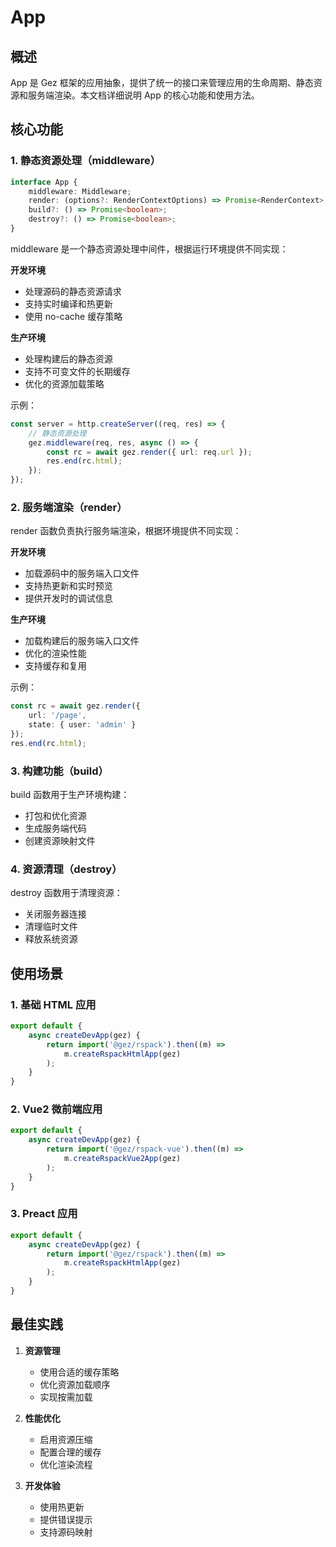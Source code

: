 # App

## 概述

App 是 Gez 框架的应用抽象，提供了统一的接口来管理应用的生命周期、静态资源和服务端渲染。本文档详细说明 App 的核心功能和使用方法。

## 核心功能

### 1. 静态资源处理（middleware）

```typescript
interface App {
    middleware: Middleware;
    render: (options?: RenderContextOptions) => Promise<RenderContext>;
    build?: () => Promise<boolean>;
    destroy?: () => Promise<boolean>;
}
```

middleware 是一个静态资源处理中间件，根据运行环境提供不同实现：

**开发环境**
- 处理源码的静态资源请求
- 支持实时编译和热更新
- 使用 no-cache 缓存策略

**生产环境**
- 处理构建后的静态资源
- 支持不可变文件的长期缓存
- 优化的资源加载策略

示例：
```typescript
const server = http.createServer((req, res) => {
    // 静态资源处理
    gez.middleware(req, res, async () => {
        const rc = await gez.render({ url: req.url });
        res.end(rc.html);
    });
});
```

### 2. 服务端渲染（render）

render 函数负责执行服务端渲染，根据环境提供不同实现：

**开发环境**
- 加载源码中的服务端入口文件
- 支持热更新和实时预览
- 提供开发时的调试信息

**生产环境**
- 加载构建后的服务端入口文件
- 优化的渲染性能
- 支持缓存和复用

示例：
```typescript
const rc = await gez.render({
    url: '/page',
    state: { user: 'admin' }
});
res.end(rc.html);
```

### 3. 构建功能（build）

build 函数用于生产环境构建：
- 打包和优化资源
- 生成服务端代码
- 创建资源映射文件

### 4. 资源清理（destroy）

destroy 函数用于清理资源：
- 关闭服务器连接
- 清理临时文件
- 释放系统资源

## 使用场景

### 1. 基础 HTML 应用

```typescript
export default {
    async createDevApp(gez) {
        return import('@gez/rspack').then((m) =>
            m.createRspackHtmlApp(gez)
        );
    }
}
```

### 2. Vue2 微前端应用

```typescript
export default {
    async createDevApp(gez) {
        return import('@gez/rspack-vue').then((m) =>
            m.createRspackVue2App(gez)
        );
    }
}
```

### 3. Preact 应用

```typescript
export default {
    async createDevApp(gez) {
        return import('@gez/rspack').then((m) =>
            m.createRspackHtmlApp(gez)
        );
    }
}
```

## 最佳实践

1. **资源管理**
   - 使用合适的缓存策略
   - 优化资源加载顺序
   - 实现按需加载

2. **性能优化**
   - 启用资源压缩
   - 配置合理的缓存
   - 优化渲染流程

3. **开发体验**
   - 使用热更新
   - 提供错误提示
   - 支持源码映射
